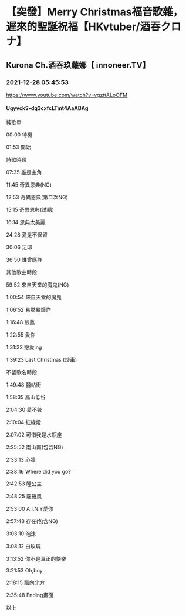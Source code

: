 # 【突發】Merry Christmas福音歌雜，遅來的聖誕祝福【HKvtuber/酒吞クロナ】

## Kurona Ch.酒吞玖蘿娜【 innoneer.TV】

### 2021-12-28 05:45:53

https://www.youtube.com/watch?v=vgzttALoOFM

#### UgyvckS-dq3cxfcLTmt4AaABAg

純歌單

00:00 待機

01:53 開始

詩歌時段

07:35 誰是主角

11:45 奇異恩典(NG)

12:53 奇異恩典(第二次NG)

15:15 奇異恩典(試聽)

16:14 恩典太美麗

24:28 愛是不保留

30:06 足印

36:50 誰曾應許

其他歌曲時段

59:52 來自天堂的魔鬼(NG)

1:00:54 來自天堂的魔鬼

1:06:52 易燃易爆炸

1:16:48 煎熬

1:22:55 愛你

1:31:22 戀愛ing

1:39:23 Last Christmas (炒車)

不留歌名時段

1:49:48 囍帖街

1:58:35 高山低谷

2:04:30 愛不咎

2:10:04 紅綠燈

2:07:02 可惜我是水瓶座

2:25:52 南山南(包含NG)

2:33:13 心牆

2:38:16 Where did you go?

2:42:53 睡公主

2:48:25 龍捲風

2:53:00 A.I.N.Y愛你

2:57:48 存在(包含NG)

3:03:10 泡沫

3:08:12 白玫瑰

3:13:52 你不是真正的快樂

3:21:53 Oh,boy.

2:18:15 飄向北方

2:35:48 Ending畫面

以上

